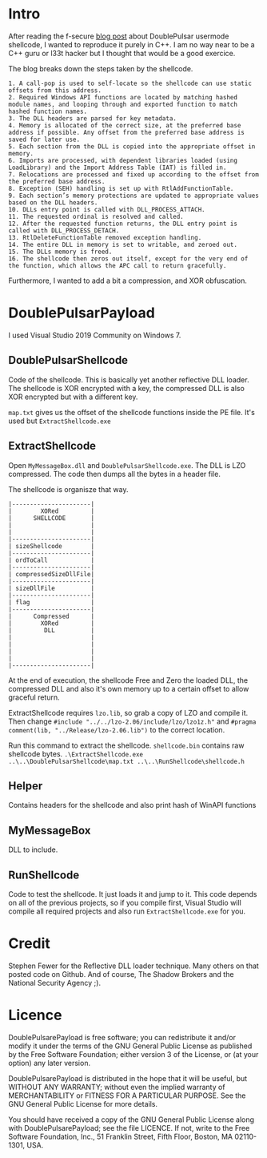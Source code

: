 # Intro

After reading the f-secure [blog post](https://blog.f-secure.com/doublepulsar-usermode-analysis-generic-reflective-dll-loader/) about DoublePulsar usermode shellcode, I wanted to reproduce it purely in C++. I am no way near to be a C++ guru or l33t hacker but I thought that would be a good exercice.

The blog breaks down the steps taken by the shellcode.

    1. A call-pop is used to self-locate so the shellcode can use static offsets from this address.
    2. Required Windows API functions are located by matching hashed module names, and looping through and exported function to match hashed function names.
    3. The DLL headers are parsed for key metadata.
    4. Memory is allocated of the correct size, at the preferred base address if possible. Any offset from the preferred base address is saved for later use.
    5. Each section from the DLL is copied into the appropriate offset in memory.
    6. Imports are processed, with dependent libraries loaded (using LoadLibrary) and the Import Address Table (IAT) is filled in.
    7. Relocations are processed and fixed up according to the offset from the preferred base address.
    8. Exception (SEH) handling is set up with RtlAddFunctionTable.
    9. Each section’s memory protections are updated to appropriate values based on the DLL headers.
    10. DLLs entry point is called with DLL_PROCESS_ATTACH.
    11. The requested ordinal is resolved and called.
    12. After the requested function returns, the DLL entry point is called with DLL_PROCESS_DETACH.
    13. RtlDeleteFunctionTable removed exception handling.
    14. The entire DLL in memory is set to writable, and zeroed out.
    15. The DLLs memory is freed.
    16. The shellcode then zeros out itself, except for the very end of the function, which allows the APC call to return gracefully.

Furthermore, I wanted to add a bit a compression, and XOR obfuscation.

# DoublePulsarPayload

I used Visual Studio 2019 Community on Windows 7.

## DoublePulsarShellcode
Code of the shellcode. This is basically yet another reflective DLL loader. The shellcode is XOR encrypted with a key, the compressed DLL is also XOR encrypted but with a different key.

`map.txt` gives us the offset of the shellcode functions inside the PE file. It's used but `ExtractShellcode.exe`

## ExtractShellcode
Open `MyMessageBox.dll` and `DoublePulsarShellcode.exe`. The DLL is LZO compressed. The code then dumps all the bytes in a header file.

The shellcode is organisze that way.
```
|----------------------|
|        XORed         |
|      SHELLCODE       |
|                      |
|                      |
|----------------------|
| sizeShellcode        |
|----------------------|
| ordToCall            |
|----------------------|
| compressedSizeDllFile|
|----------------------|
| sizeDllFile          |
|----------------------|
| flag                 |
|----------------------|
|      Compressed      |
|        XORed         |
|         DLL          |
|                      |
|                      |
|                      |
|                      |
|----------------------|
```

At the end of execution, the shellcode Free and Zero the loaded DLL, the compressed DLL and also it's own memory up to a certain offset to allow graceful return.

ExtractShellcode requires `lzo.lib`, so grab a copy of LZO and compile it. Then change
`#include "../../lzo-2.06/include/lzo/lzo1z.h"` and `#pragma comment(lib, "../Release/lzo-2.06.lib")`
to the correct location.

Run this command to extract the shellcode. `shellcode.bin` contains raw shellcode bytes.
`.\ExtractShellcode.exe ..\..\DoublePulsarShellcode\map.txt ..\..\RunShellcode\shellcode.h`

## Helper
Contains headers for the shellcode and also print hash of WinAPI functions
## MyMessageBox
DLL to include.
## RunShellcode
Code to test the shellcode. It just loads it and jump to it. This code depends on all of the previous projects, so if you compile first, Visual Studio will compile all required projects and also run `ExtractShellcode.exe` for you.

# Credit
Stephen Fewer for the Reflective DLL loader technique. Many others on that posted code on Github.
And of course, The Shadow Brokers and the National Security Agency ;).

# Licence
DoublePulsarePayload is free software; you can redistribute it and/or
modify it under the terms of the GNU General Public License as
published by the Free Software Foundation; either version 3 of
the License, or (at your option) any later version.

DoublePulsarePayload is distributed in the hope that it will be useful,
but WITHOUT ANY WARRANTY; without even the implied warranty of
MERCHANTABILITY or FITNESS FOR A PARTICULAR PURPOSE.  See the
GNU General Public License for more details.

You should have received a copy of the GNU General Public License
along with DoublePulsarePayload; see the file LICENCE.
If not, write to the Free Software Foundation, Inc.,
51 Franklin Street, Fifth Floor, Boston, MA 02110-1301, USA.